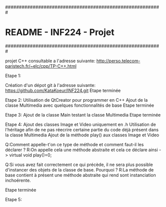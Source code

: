 #########################################################
#		README - INF224 - Projet		#
#########################################################

projet C++ consultable a l'adresse suivante:
http://perso.telecom-paristech.fr/~elc/cpp/TP-C++.html

Etape 1:

Création d'un dépot git à l'adresse suivante:
https://github.com/KataKoeur/INF224.git
Etape terminée

Etape 2:
Utilisation de QtCreator pour programmer en C++
Ajout de la classe Multimedia avec quelques fonctionnalités de base
Etape terminée

Etape 3:
Ajout de la classe Main testant la classe Multimedia
Etape terminée

Etape 4:
Ajout des classes Image et Video uniquement en .h
Utilisation de l'héritage afin de ne pas réecrire certaine partie du code déjà présent dans la classe Multimedia
Ajout de la méthode play() aux classes Image et Video

Q:Comment appelle-t'on ce type de méthode et comment faut-il les déclarer ? 
R:On appelle cela une méthode abstraite et cela ce déclare ainsi -> virtual void play()=0;

Q:Si vous avez fait correctement ce qui précède, il ne sera plus possible d'instancer des objets de la classe de base. Pourquoi ?
R:La méthode de base contient à présent une méthode abstraite qui rend sont instanciation inchoérente.

Etape terminée

Etape 5:
